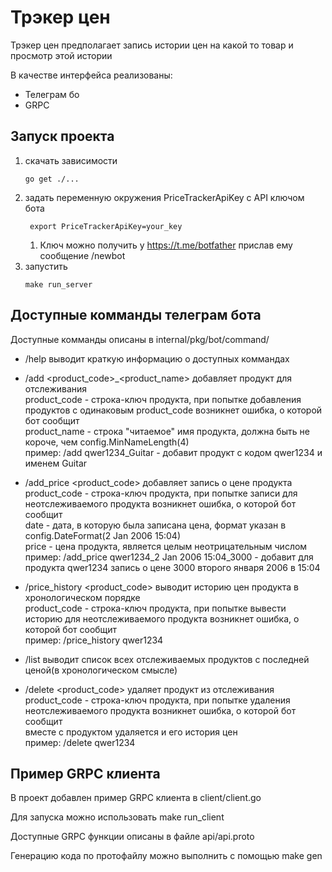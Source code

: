 # Трэкер цен

Трэкер цен предполагает запись истории цен на какой то товар и просмотр этой истории

В качестве интерфейса реализованы: 
- Телеграм бо
- GRPC

## Запуск проекта

1. скачать зависимости
    ```
    go get ./...
    ```
2. задать переменную окружения PriceTrackerApiKey с API ключом бота
   ```
    export PriceTrackerApiKey=your_key
    ```
   1. Ключ можно получить у https://t.me/botfather прислав ему сообщение /newbot
3. запустить 
    ```
    make run_server
    ```

## Доступные комманды телеграм бота

Доступные комманды описаны в internal/pkg/bot/command/ 

- /help выводит краткую информацию о доступных коммандах

- /add <product_code>_<product_name> добавляет продукт для отслеживания  
product_code - строка-ключ продукта, при попытке добавления продуктов с одинаковым product_code возникнет ошибка, о которой бот сообщит  
product_name - строка "читаемое" имя продукта, должна быть не короче, чем config.MinNameLength(4)  
пример: /add qwer1234_Guitar - добавит продукт с кодом qwer1234 и именем Guitar  

- /add_price <product_code>_<date>_<price> добавляет запись о цене продукта  
product_code - строка-ключ продукта, при попытке записи для неотслеживаемого продукта возникнет ошибка, о которой бот сообщит  
date - дата, в которую была записана цена, формат указан в config.DateFormat(2 Jan 2006 15:04)  
price - цена продукта, является целым неотрицательным числом  
пример: /add_price qwer1234_2 Jan 2006 15:04_3000 - добавит для продукта qwer1234 запись о цене 3000 второго января 2006 в 15:04  

- /price_history <product_code> выводит историю цен продукта в хронологическом порядке  
product_code - строка-ключ продукта, при попытке вывести историю для неотслеживаемого продукта возникнет ошибка, о которой бот сообщит  
пример: /price_history qwer1234  

- /list выводит список всех отслеживаемых продуктов с последней ценой(в хронологическом смысле)  

- /delete <product_code> удаляет продукт из отслеживания  
product_code - строка-ключ продукта, при попытке удаления неотслеживаемого продукта возникнет ошибка, о которой бот сообщит  
вместе с продуктом удаляется и его история цен  
пример: /delete qwer1234

## Пример GRPC клиента

В проект добавлен пример GRPC клиента в client/client.go

Для запуска можно использовать make run_client

Доступные GRPC функции описаны в файле api/api.proto

Генерацию кода по протофайлу можно выполнить с помощью make gen



